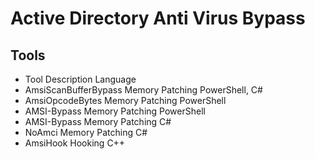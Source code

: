 # Active Directory Anti Virus Bypass

## Tools
- Tool	Description	Language
- AmsiScanBufferBypass	Memory Patching	PowerShell, C#
- AmsiOpcodeBytes	Memory Patching	PowerShell
- AMSI-Bypass	Memory Patching	PowerShell
- AMSI-Bypass	Memory Patching	C#
- NoAmci	Memory Patching	C#
- AmsiHook	Hooking	C++